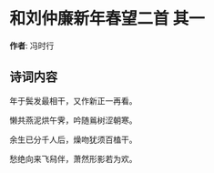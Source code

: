 # 和刘仲廉新年春望二首  其一

**作者**: 冯时行

## 诗词内容

年于鬓发最相干，又作新正一再看。

懒共燕泥烘午霁，吟随鶑树涩朝寒。

余生已分千人后，燥吻犹须百榼干。

愁绝向来飞舄伴，萧然形影若为欢。

